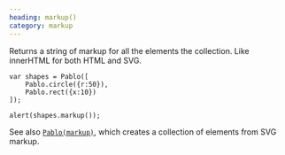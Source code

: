 ```yaml
--- 
heading: markup()
category: markup
---
```


Returns a string of markup for all the elements the collection. Like innerHTML for both HTML and SVG.

    var shapes = Pablo([
        Pablo.circle({r:50}),
        Pablo.rect({x:10})
    ]);

    alert(shapes.markup());


See also [`Pablo(markup)`](/api/pablo/#pablo-06), which creates a collection of elements from SVG markup.
